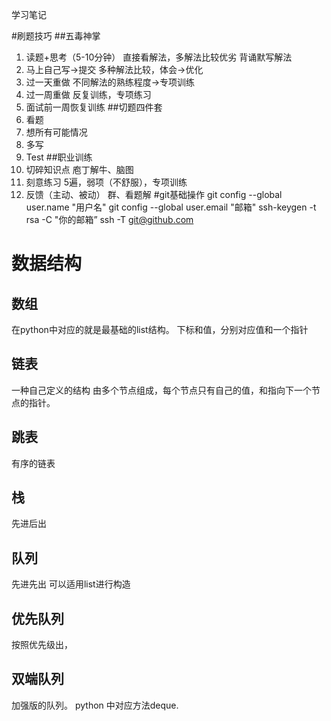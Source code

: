 学习笔记

#刷题技巧
##五毒神掌
1. 读题+思考（5-10分钟）
   直接看解法，多解法比较优劣
   背诵默写解法
2. 马上自己写->提交
   多种解法比较，体会->优化
3. 过一天重做
   不同解法的熟练程度->专项训练
4. 过一周重做
   反复训练，专项练习
5. 面试前一周恢复训练
##切题四件套
1. 看题
2. 想所有可能情况
3. 多写
4. Test
##职业训练
1. 切碎知识点    庖丁解牛、脑图
2. 刻意练习    5遍，弱项（不舒服），专项训练
3. 反馈（主动、被动）    群、看题解
#git基础操作
git config --global user.name "用户名"
git config --global user.email "邮箱"
ssh-keygen -t rsa -C "你的邮箱”
ssh -T git@github.com
# 数据结构
## 数组
在python中对应的就是最基础的list结构。
下标和值，分别对应值和一个指针
## 链表
一种自己定义的结构
由多个节点组成，每个节点只有自己的值，和指向下一个节点的指针。
## 跳表
有序的链表
## 栈
先进后出
## 队列
先进先出
可以适用list进行构造
## 优先队列
按照优先级出，
## 双端队列
加强版的队列。
python 中对应方法deque.